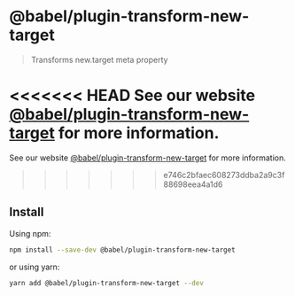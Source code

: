 # @babel/plugin-transform-new-target

> Transforms new.target meta property

<<<<<<< HEAD
See our website [@babel/plugin-transform-new-target](https://babeljs.io/docs/en/next/babel-plugin-transform-new-target.html) for more information.
=======
See our website [@babel/plugin-transform-new-target](https://babeljs.io/docs/en/babel-plugin-transform-new-target) for more information.
>>>>>>> e746c2bfaec608273ddba2a9c3f88698eea4a1d6

## Install

Using npm:

```sh
npm install --save-dev @babel/plugin-transform-new-target
```

or using yarn:

```sh
yarn add @babel/plugin-transform-new-target --dev
```
